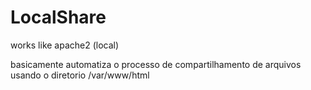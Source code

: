 # LocalShare
works like apache2 (local)

basicamente automatiza o processo de compartilhamento de arquivos usando o diretorio /var/www/html
